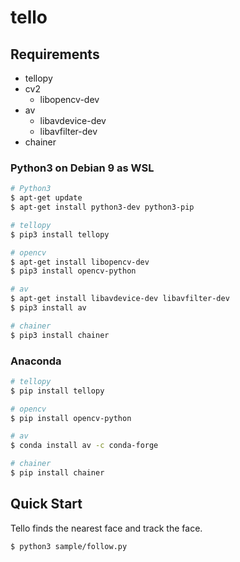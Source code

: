 # tello

## Requirements

* tellopy
* cv2
    * libopencv-dev
* av
    * libavdevice-dev
    * libavfilter-dev
* chainer

### Python3 on Debian 9 as WSL

```sh
# Python3
$ apt-get update
$ apt-get install python3-dev python3-pip

# tellopy
$ pip3 install tellopy

# opencv
$ apt-get install libopencv-dev
$ pip3 install opencv-python

# av
$ apt-get install libavdevice-dev libavfilter-dev
$ pip3 install av

# chainer
$ pip3 install chainer
```

### Anaconda

```sh
# tellopy
$ pip install tellopy

# opencv
$ pip install opencv-python

# av
$ conda install av -c conda-forge

# chainer
$ pip install chainer
```

## Quick Start
Tello finds the nearest face and track the face.

```sh
$ python3 sample/follow.py
```
